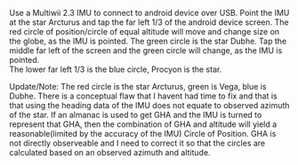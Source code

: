 Use a Multiwii 2.3 IMU to connect to android device over USB.  Point the IMU at the star Arcturus and tap the far left 1/3 of the 
android device screen.  The red circle of position/circle of equal altitude will move and change size on the globe, as the IMU is pointed.
The green circle is the star Dubhe.  Tap the middle far left of the screen and the green circle will change, as the IMU is pointed.  
The lower far left 1/3 is the blue circle, Procyon is the star.

Update/Note:  The red circle is the star Arcturus, green is Vega, blue is Dubhe.  There is a conceptual flaw that I havent had time to fix and that is that using the heading data of the IMU does not equate to observed azimuth of the star.  If an almanac is used to get GHA and the IMU is turned to represent that GHA, then the combination of GHA and altitude will yield a reasonable(limited by the accuracy of the IMU) Circle of Position.  GHA is not directly observeable and I need to correct it so that the circles are calculated based on an observed azimuth and altitude.  
